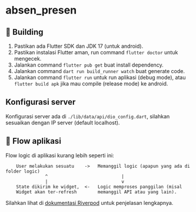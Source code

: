 # absen_presen

## 🔨 Building
1. Pastikan ada Flutter SDK dan JDK 17 (untuk android).
2. Pastikan instalasi Flutter aman, run command `flutter doctor` untuk mengecek.
3. Jalankan command `flutter pub get` buat install dependency.
4. Jalankan command `dart run build_runner watch` buat generate code.
5. Jalankan command `flutter run` untuk run aplikasi (debug mode), atau `flutter build apk` jika mau compile (release mode) ke android.

## Konfigurasi server
Konfigurasi server ada di `./lib/data/api/dio_config.dart`, silahkan sesuaikan dengan IP server (default localhost).

## 🔀 Flow aplikasi
Flow logic di aplikasi kurang lebih seperti ini:

```
    User melakukan sesuatu    ->   Memanggil logic (apapun yang ada di folder logic)
               ^                            |
               |                            v
    State dikirim ke widget,  <-   Logic memproses panggilan (misal
    Widget akan ter-refresh        memanggil API atau yang lain).

```
Silahkan lihat di [dokumentasi Riverpod](https://riverpod.dev/) untuk penjelasan lengkapnya.
